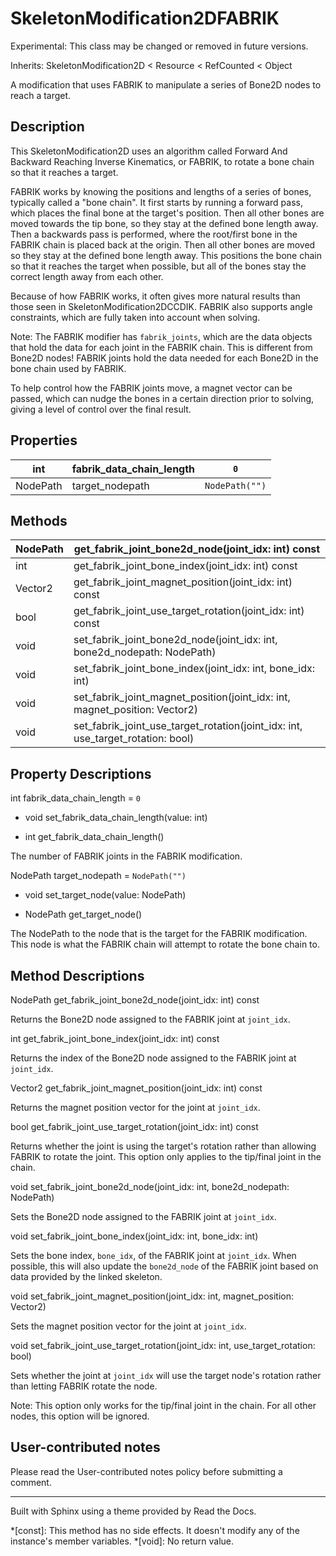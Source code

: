 # SkeletonModification2DFABRIK

Experimental: This class may be changed or removed in future versions.

Inherits: SkeletonModification2D < Resource < RefCounted < Object

A modification that uses FABRIK to manipulate a series of Bone2D nodes to
reach a target.

## Description

This SkeletonModification2D uses an algorithm called Forward And Backward
Reaching Inverse Kinematics, or FABRIK, to rotate a bone chain so that it
reaches a target.

FABRIK works by knowing the positions and lengths of a series of bones,
typically called a "bone chain". It first starts by running a forward pass,
which places the final bone at the target's position. Then all other bones are
moved towards the tip bone, so they stay at the defined bone length away. Then
a backwards pass is performed, where the root/first bone in the FABRIK chain
is placed back at the origin. Then all other bones are moved so they stay at
the defined bone length away. This positions the bone chain so that it reaches
the target when possible, but all of the bones stay the correct length away
from each other.

Because of how FABRIK works, it often gives more natural results than those
seen in SkeletonModification2DCCDIK. FABRIK also supports angle constraints,
which are fully taken into account when solving.

Note: The FABRIK modifier has `fabrik_joints`, which are the data objects that
hold the data for each joint in the FABRIK chain. This is different from
Bone2D nodes! FABRIK joints hold the data needed for each Bone2D in the bone
chain used by FABRIK.

To help control how the FABRIK joints move, a magnet vector can be passed,
which can nudge the bones in a certain direction prior to solving, giving a
level of control over the final result.

## Properties

int | fabrik_data_chain_length | `0`  
---|---|---  
NodePath | target_nodepath | `NodePath("")`  
  
## Methods

NodePath | get_fabrik_joint_bone2d_node(joint_idx: int) const  
---|---  
int | get_fabrik_joint_bone_index(joint_idx: int) const  
Vector2 | get_fabrik_joint_magnet_position(joint_idx: int) const  
bool | get_fabrik_joint_use_target_rotation(joint_idx: int) const  
void | set_fabrik_joint_bone2d_node(joint_idx: int, bone2d_nodepath: NodePath)  
void | set_fabrik_joint_bone_index(joint_idx: int, bone_idx: int)  
void | set_fabrik_joint_magnet_position(joint_idx: int, magnet_position: Vector2)  
void | set_fabrik_joint_use_target_rotation(joint_idx: int, use_target_rotation: bool)  
  
## Property Descriptions

int fabrik_data_chain_length = `0`

  * void set_fabrik_data_chain_length(value: int)

  * int get_fabrik_data_chain_length()

The number of FABRIK joints in the FABRIK modification.

NodePath target_nodepath = `NodePath("")`

  * void set_target_node(value: NodePath)

  * NodePath get_target_node()

The NodePath to the node that is the target for the FABRIK modification. This
node is what the FABRIK chain will attempt to rotate the bone chain to.

## Method Descriptions

NodePath get_fabrik_joint_bone2d_node(joint_idx: int) const

Returns the Bone2D node assigned to the FABRIK joint at `joint_idx`.

int get_fabrik_joint_bone_index(joint_idx: int) const

Returns the index of the Bone2D node assigned to the FABRIK joint at
`joint_idx`.

Vector2 get_fabrik_joint_magnet_position(joint_idx: int) const

Returns the magnet position vector for the joint at `joint_idx`.

bool get_fabrik_joint_use_target_rotation(joint_idx: int) const

Returns whether the joint is using the target's rotation rather than allowing
FABRIK to rotate the joint. This option only applies to the tip/final joint in
the chain.

void set_fabrik_joint_bone2d_node(joint_idx: int, bone2d_nodepath: NodePath)

Sets the Bone2D node assigned to the FABRIK joint at `joint_idx`.

void set_fabrik_joint_bone_index(joint_idx: int, bone_idx: int)

Sets the bone index, `bone_idx`, of the FABRIK joint at `joint_idx`. When
possible, this will also update the `bone2d_node` of the FABRIK joint based on
data provided by the linked skeleton.

void set_fabrik_joint_magnet_position(joint_idx: int, magnet_position:
Vector2)

Sets the magnet position vector for the joint at `joint_idx`.

void set_fabrik_joint_use_target_rotation(joint_idx: int, use_target_rotation:
bool)

Sets whether the joint at `joint_idx` will use the target node's rotation
rather than letting FABRIK rotate the node.

Note: This option only works for the tip/final joint in the chain. For all
other nodes, this option will be ignored.

## User-contributed notes

Please read the User-contributed notes policy before submitting a comment.

* * *

Built with Sphinx using a theme provided by Read the Docs.

  *[const]: This method has no side effects. It doesn't modify any of the instance's member variables.
  *[void]: No return value.

